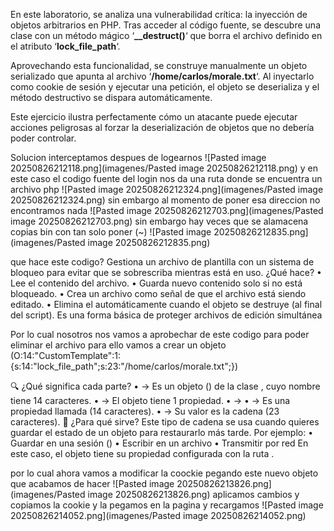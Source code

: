 En este laboratorio, se analiza una vulnerabilidad crítica: la inyección de objetos arbitrarios en PHP. Tras acceder al código fuente, se descubre una clase con un método mágico ‘**__destruct()**‘ que borra el archivo definido en el atributo ‘**lock_file_path**‘.

Aprovechando esta funcionalidad, se construye manualmente un objeto serializado que apunta al archivo ‘**/home/carlos/morale.txt**‘. Al inyectarlo como cookie de sesión y ejecutar una petición, el objeto se deserializa y el método destructivo se dispara automáticamente.

Este ejercicio ilustra perfectamente cómo un atacante puede ejecutar acciones peligrosas al forzar la deserialización de objetos que no debería poder controlar.

Solucion
interceptamos despues de logearnos
![Pasted image 20250826212118.png](imagenes/Pasted image 20250826212118.png)
y en este caso el codigo fuente del login nos da una ruta donde se encuentra un archivo php
![Pasted image 20250826212324.png](imagenes/Pasted image 20250826212324.png)
sin embargo al momento de poner esa direccion no encontramos nada
![Pasted image 20250826212703.png](imagenes/Pasted image 20250826212703.png)
sin embargo hay veces que se alamacena copias bin con tan solo poner (~)
![Pasted image 20250826212835.png](imagenes/Pasted image 20250826212835.png)

que hace este codigo?
Gestiona un archivo de plantilla con un sistema de bloqueo para evitar que se sobrescriba mientras está en uso.
¿Qué hace?
• 	Lee el contenido del archivo.
• 	Guarda nuevo contenido solo si no está bloqueado.
• 	Crea un archivo  como señal de que el archivo está siendo editado.
• 	Elimina el  automáticamente cuando el objeto se destruye (al final del script).
Es una forma básica de proteger archivos de edición simultánea

Por lo cual nosotros nos vamos a aprobechar de este codigo para poder eliminar el archivo para ello vamos a crear un objeto
(O:14:"CustomTemplate":1:{s:14:"lock_file_path";s:23:"/home/carlos/morale.txt";})

🔍 ¿Qué significa cada parte?
• 	 → Es un objeto () de la clase , cuyo nombre tiene 14 caracteres.
• 	 → El objeto tiene 1 propiedad.
• 	 →
• 	 → Es una propiedad llamada  (14 caracteres).
• 	 → Su valor es la cadena  (23 caracteres).
🧠 ¿Para qué sirve?
Este tipo de cadena se usa cuando quieres guardar el estado de un objeto para restaurarlo más tarde. Por ejemplo:
• 	Guardar en una sesión ()
• 	Escribir en un archivo
• 	Transmitir por red
En este caso, el objeto  tiene su propiedad  configurada con la ruta .

por lo cual ahora vamos a modificar la coockie pegando este nuevo objeto que acabamos de hacer
![Pasted image 20250826213826.png](imagenes/Pasted image 20250826213826.png)
aplicamos cambios y copiamos la cookie y la pegamos en la pagina
y recargamos
![Pasted image 20250826214052.png](imagenes/Pasted image 20250826214052.png)